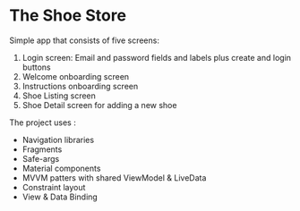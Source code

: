# The Shoe Store

Simple app that consists of five screens:

1. Login screen: Email and password fields and labels plus create and login buttons
2. Welcome onboarding screen
3. Instructions onboarding screen
4. Shoe Listing screen
5. Shoe Detail screen for adding a new shoe

The project uses :
- Navigation libraries
- Fragments
- Safe-args
- Material components
- MVVM patters with shared ViewModel & LiveData
- Constraint layout
- View & Data Binding

